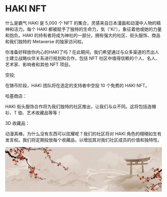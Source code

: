# HAKI NFT

什么是霸气
HAKI 是 5,000 个 NFT 的集合，灵感来自日本漫画和动漫中人物的精神和活力。每个 HAKI 都被赋予了独特的生命力，気（'Ki'），象征着他或她的力量和抱负。HAKI 的持有者将成为神社的一部分，拥有强大的社区、街头服饰、商品和我们独特的 Metaverse 的独家访问权。

你准备好释放你内心的HAKI了吗？在此期间，我们希望通过与众多渠道的杰出人士建立战略伙伴关系进行规划和合作，包括 NFT 社区中值得信赖的个人、名人、艺术家、影响者和其他 NFT 项目。

空投;

在铸币阶段，HAKI 团队将在选定的支持者中空投 10 个免费的 HAKI NFT。

哈基商店：

HAKI 街头服饰合作将为我们独特的社区推出，让我们与众不同。这将包括连帽衫、T 恤、艺术收藏品等等！

3D 收藏品：

动漫真棒。为什么没有东西可以炫耀呢？我们的社区将对 HAKI 角色的栩栩如生有发言权。我们将定期投放每个收藏品，以增加其对我们社区成员的价值和独特性。

![NFT](unnamed.jpg)
